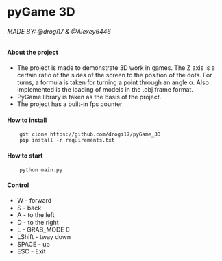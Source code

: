 # pyGame 3D
###### MADE BY: @drogi17 & @Alexey6446

#### About the project
*   The project is made to demonstrate 3D work in games.
    The Z axis is a certain ratio of the sides of the screen to the position of the dots. For turns, a formula is taken for turning a point through an angle α. Also implemented is the loading of models in the .obj frame format.
*   PyGame library is taken as the basis of the project.
*   The project has a built-in fps counter

#### How to install
```
    git clone https://github.com/drogi17/pyGame_3D
    pip install -r requirements.txt
```
#### How to start
```
    python main.py
```
#### Control
* W          - forward
* S           - back
* A           - to the left
* D           - to the right
* L           - GRAB_MODE 0
* LShift   - tway down
* SPACE - up
* ESC      - Exit

